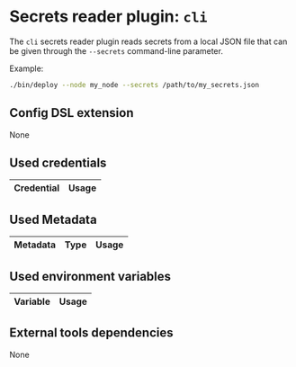 # Secrets reader plugin: `cli`

The `cli` secrets reader plugin reads secrets from a local JSON file that can be given through the `--secrets` command-line parameter.

Example:
```bash
./bin/deploy --node my_node --secrets /path/to/my_secrets.json
```

## Config DSL extension

None

## Used credentials

| Credential | Usage
| --- | --- |

## Used Metadata

| Metadata | Type | Usage
| --- | --- | --- |

## Used environment variables

| Variable | Usage
| --- | --- |

## External tools dependencies

None

